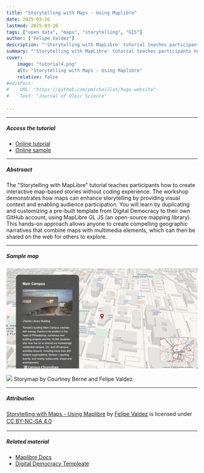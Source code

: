 ```yaml
---
title: "Storytelling with Maps - Using Maplibre" 
date: 2025-03-26
lastmod: 2025-03-26
tags: ["open data", "maps", "storytelling", "GIS"]
author: ["Felipe Valdez"]
description: "'Storytelling with MapLibre' tutorial teaches participants how to create interactive map-based stories without coding experience." 
summary: "'Storytelling with MapLibre' tutorial teaches participants how to create interactive map-based stories without coding experience." 
cover:
    image: "tutorial4.png"
    alt: "Storytelling with Maps - Using Maplibre"
    relative: false
#editPost:
#    URL: "https://github.com/pmichaillat/hugo-website"
#    Text: "Journal of Oleic Science"

---
```


---

##### Access the tutorial

+ [Online tutorial](https://felipevaldez.com/storytelling_maplibre_workshop/)
+ [Online sample](https://felipevaldez.com/maplibre-storymap_demoTU/)

---

##### Abstrsact

The "Storytelling with MapLibre" tutorial teaches participants how to create interactive map-based stories without coding experience. The workshop demonstrates how maps can enhance storytelling by providing visual context and enabling audience participation. You will learn by duplicating and customizing a pre-built template from Digital Democracy to their own GitHub account, using MapLibre GL JS (an open-source mapping library). This hands-on approach allows anyone to create compelling geographic narratives that combine maps with multimedia elements, which can then be shared on the web for others to explore.

---

##### Sample map

![](result4.png)

![](Untitled.gif)
Storymap by Courtney Berne and Felipe Valdez

---

##### Attribution

<p xmlns:cc="http://creativecommons.org/ns#" xmlns:dct="http://purl.org/dc/terms/">
  <a property="dct:title" rel="cc:attributionURL" href="https://felipevaldez.com/storytelling_maplibre_workshop/">Storytelling with Maps - Using Maplibre</a> by
  <a rel="cc:attributionURL dct:creator" property="cc:attributionName" href="https://felipevaldez.com/">Felipe Valdez</a> is licensed under 
  <a href="https://creativecommons.org/licenses/by-nc-sa/4.0/?ref=chooser-v1" target="_blank" rel="license noopener noreferrer" style="display:inline-flex; align-items:center;">
    CC BY-NC-SA 4.0
    <img style="height:22px; margin-left:3px;" src="https://mirrors.creativecommons.org/presskit/icons/cc.svg?ref=chooser-v1" alt="">
    <img style="height:22px; margin-left:3px;" src="https://mirrors.creativecommons.org/presskit/icons/by.svg?ref=chooser-v1" alt="">
    <img style="height:22px; margin-left:3px;" src="https://mirrors.creativecommons.org/presskit/icons/nc.svg?ref=chooser-v1" alt="">
    <img style="height:22px; margin-left:3px;" src="https://mirrors.creativecommons.org/presskit/icons/sa.svg?ref=chooser-v1" alt="">
  </a>
</p>

---

##### Related material

+ [Maplibre Docs](https://maplibre.org/)
+ [Digital Democracy Templeate](https://github.com/digidem/maplibre-storymap)


